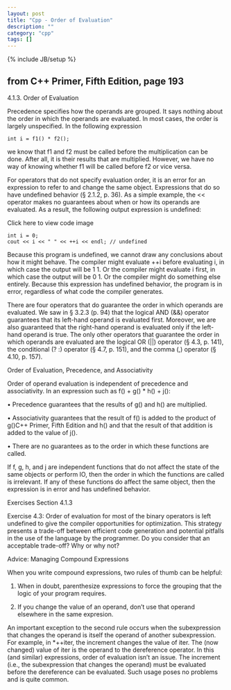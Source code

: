 ```yaml
---
layout: post
title: "Cpp - Order of Evaluation"
description: ""
category: "cpp"
tags: []
---
```

{% include JB/setup %}
## from C++ Primer, Fifth Edition, page 193
4.1.3. Order of Evaluation
 
Precedence specifies how the operands are grouped. It says nothing about the order
in which the operands are evaluated. In most cases, the order is largely unspecified.
In the following expression
 
    int i = f1() * f2();
 
we know that f1 and f2 must be called before the multiplication can be done. After
all, it is their results that are multiplied. However, we have no way of knowing
whether f1 will be called before f2 or vice versa.
 
For operators that do not specify evaluation order, it is an error for an expression to
refer to and change the same object. Expressions that do so have undefined behavior
(§ 2.1.2, p. 36). As a simple example, the << operator makes no guarantees about
when or how its operands are evaluated. As a result, the following output expression
is undefined:
 
Click here to view code image
 
    int i = 0;
    cout << i << " " << ++i << endl; // undefined
 
Because this program is undefined, we cannot draw any conclusions about how it
might behave. The compiler might evaluate ++i before evaluating i, in which case
the output will be 1 1. Or the compiler might evaluate i first, in which case the
output will be 0 1. 
Or the compiler might do something else entirely.
 Because this
expression has undefined behavior, the program is in error, regardless of what code
the compiler generates.
 
There are four operators that do guarantee the order in which operands are
evaluated. We saw in § 3.2.3 (p. 94) that the logical AND (&&) operator guarantees
that its left-hand operand is evaluated first. Moreover, we are also guaranteed that the
right-hand operand is evaluated only if the left-hand operand is true. The only other
operators that guarantee the order in which operands are evaluated are the logical OR
(||) operator (§ 4.3, p. 141), the conditional (? :) operator (§ 4.7, p. 151), and the
comma (,) operator (§ 4.10, p. 157).
 
Order of Evaluation, Precedence, and Associativity
 
Order of operand evaluation is independent of precedence and associativity. In an
expression such as f() + g() * h() + j():
 
• Precedence guarantees that the results of g() and h() are multiplied.
 
• Associativity guarantees that the result of f() is added to the product of g()C++ Primer, Fifth Edition
and h() and that the result of that addition is added to the value of j().
 
• There are no guarantees as to the order in which these functions are called.
 
If f, g, h, and j are independent functions that do not affect the state of the same
objects or perform IO, then the order in which the functions are called is irrelevant. If
any of these functions do affect the same object, then the expression is in error and
has undefined behavior.
 
Exercises Section 4.1.3
 
Exercise 4.3:  Order  of  evaluation  for  most  of  the  binary  operators  is left
undefined  to  give  the  compiler  opportunities  for  optimization.  This strategy
presents a trade-off between efficient code generation and potential pitfalls in
the  use  of  the  language  by  the  programmer.  Do  you  consider  that  an
acceptable trade-off? Why or why not?
 
 
Advice: Managing Compound Expressions
 
When you write compound expressions, two rules of thumb can be helpful:
 
1. When in doubt, parenthesize expressions to force the grouping that the
logic of your program requires.
 
2. If you change the value of an operand, don’t use that operand elsewhere
in the same expresion.
 
An important exception to the second rule occurs when the subexpression
that changes the operand is itself the operand of another subexpression. For
example, in *++iter, the increment changes the value of iter. The (now
changed) value of iter is the operand to the dereference operator. In this
(and similar) expressions, order of evaluation isn’t an issue. The increment
(i.e., the subexpression that changes the operand) must be evaluated before
the dereference can be evaluated. Such usage poses no problems and is
quite common.